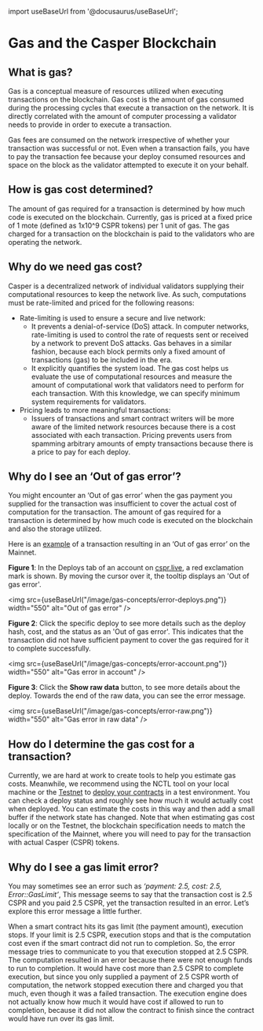 import useBaseUrl from '@docusaurus/useBaseUrl';

# Gas and the Casper Blockchain

## What is gas?

Gas is a conceptual measure of resources utilized when executing transactions on the blockchain. Gas cost is the amount of gas consumed during the processing cycles that execute a transaction on the network. It is directly correlated with the amount of computer processing a validator needs to provide in order to execute a transaction.

Gas fees are consumed on the network irrespective of whether your transaction was successful or not. Even when a transaction fails, you have to pay the transaction fee because your deploy consumed resources and space on the block as the validator attempted to execute it on your behalf.

## How is gas cost determined?

The amount of gas required for a transaction is determined by how much code is executed on the blockchain. Currently, gas is priced at a fixed price of 1 mote (defined as 1x10^9 CSPR tokens) per 1 unit of gas. The gas charged for a transaction on the blockchain is paid to the validators who are operating the network.

## Why do we need gas cost?

Casper is a decentralized network of individual validators supplying their computational resources to keep the network live. As such, computations must be rate-limited and priced for the following reasons:

-   Rate-limiting is used to ensure a secure and live network:
    -   It prevents a denial-of-service (DoS) attack. In computer networks, rate-limiting is used to control the rate of requests sent or received by a network to prevent DoS attacks. Gas behaves in a similar fashion, because each block permits only a fixed amount of transactions (gas) to be included in the era.
    -   It explicitly quantifies the system load. The gas cost helps us evaluate the use of computational resources and measure the amount of computational work that validators need to perform for each transaction. With this knowledge, we can specify minimum system requirements for validators.
-   Pricing leads to more meaningful transactions:
    -   Issuers of transactions and smart contract writers will be more aware of the limited network resources because there is a cost associated with each transaction. Pricing prevents users from spamming arbitrary amounts of empty transactions because there is a price to pay for each deploy.

## Why do I see an ‘Out of gas error’?

You might encounter an ‘Out of gas error’ when the gas payment you supplied for the transaction was insufficient to cover the actual cost of computation for the transaction. The amount of gas required for a transaction is determined by how much code is executed on the blockchain and also the storage utilized.

Here is an [example](https://cspr.live/deploy/afeb43036c41e667af8bc34782c48a66cf4da3818defe9f761291fa515cc38b9) of a transaction resulting in an ‘Out of gas error’ on the Mainnet.

**Figure 1**: In the Deploys tab of an account on [cspr.live](https://cspr.live/), a red exclamation mark is shown. By moving the cursor over it, the tooltip displays an 'Out of gas error'.

<img src={useBaseUrl("/image/gas-concepts/error-deploys.png")} width="550" alt="Out of gas error" />

**Figure 2**: Click the specific deploy to see more details such as the deploy hash, cost, and the status as an 'Out of gas error'. This indicates that the transaction did not have sufficient payment to cover the gas required for it to complete successfully.

<img src={useBaseUrl("/image/gas-concepts/error-account.png")} width="550" alt="Gas error in account" />

**Figure 3**: Click the **Show raw data** button, to see more details about the deploy. Towards the end of the raw data, you can see the error message.

<img src={useBaseUrl("/image/gas-concepts/error-raw.png")} width="550" alt="Gas error in raw data" />

## How do I determine the gas cost for a transaction?

Currently, we are hard at work to create tools to help you estimate gas costs. Meanwhile, we recommend using the NCTL tool on your local machine or the [Testnet](https://testnet.cspr.live/) to [deploy your contracts](../dapp-dev-guide/transaction-lifecycle.md) in a test environment. You can check a deploy status and roughly see how much it would actually cost when deployed. You can estimate the costs in this way and then add a small buffer if the network state has changed. Note that when estimating gas cost locally or on the Testnet, the blockchain specification needs to match the specification of the Mainnet, where you will need to pay for the transaction with actual Casper (CSPR) tokens.

## Why do I see a gas limit error?

You may sometimes see an error such as _‘payment: 2.5, cost: 2.5, Error::GasLimit’_, This message seems to say that the transaction cost is 2.5 CSPR and you paid 2.5 CSPR, yet the transaction resulted in an error. Let’s explore this error message a little further.

When a smart contract hits its gas limit (the payment amount), execution stops. If your limit is 2.5 CSPR, execution stops and that is the computation cost even if the smart contract did not run to completion. So, the error message tries to communicate to you that execution stopped at 2.5 CSPR. The computation resulted in an error because there were not enough funds to run to completion. It would have cost more than 2.5 CSPR to complete execution, but since you only supplied a payment of 2.5 CSPR worth of computation, the network stopped execution there and charged you that much, even though it was a failed transaction. The execution engine does not actually know how much it would have cost if allowed to run to completion, because it did not allow the contract to finish since the contract would have run over its gas limit.
